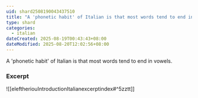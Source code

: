 ```yaml
---
uid: shard2508190043437510
title: "A 'phonetic habit' of Italian is that most words tend to end in vowels."
type: shard
categories:
  - italian
dateCreated: 2025-08-19T00:43:43+08:00
dateModified: 2025-08-20T12:02:56+08:00
---
```

A 'phonetic habit' of Italian is that most words tend to end in vowels.

### Excerpt
![[eleftheriouIntroductionItalianexcerptindex#^5zztt]]
